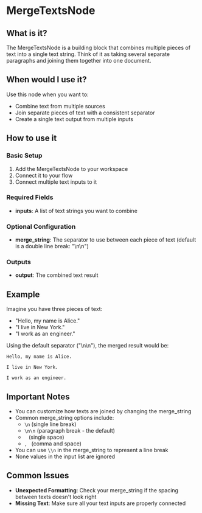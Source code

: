 # MergeTextsNode

## What is it?

The MergeTextsNode is a building block that combines multiple pieces of text into a single text string. Think of it as taking several separate paragraphs and joining them together into one document.

## When would I use it?

Use this node when you want to:

- Combine text from multiple sources
- Join separate pieces of text with a consistent separator
- Create a single text output from multiple inputs

## How to use it

### Basic Setup

1. Add the MergeTextsNode to your workspace
1. Connect it to your flow
1. Connect multiple text inputs to it

### Required Fields

- **inputs**: A list of text strings you want to combine

### Optional Configuration

- **merge_string**: The separator to use between each piece of text (default is a double line break: "\\n\\n")

### Outputs

- **output**: The combined text result

## Example

Imagine you have three pieces of text:

- "Hello, my name is Alice."
- "I live in New York."
- "I work as an engineer."

Using the default separator ("\\n\\n"), the merged result would be:

```
Hello, my name is Alice.

I live in New York.

I work as an engineer.
```

## Important Notes

- You can customize how texts are joined by changing the merge_string
- Common merge_string options include:
  - `\n` (single line break)
  - `\n\n` (paragraph break - the default)
  - ` ` (single space)
  - `, ` (comma and space)
- You can use `\\n` in the merge_string to represent a line break
- None values in the input list are ignored

## Common Issues

- **Unexpected Formatting**: Check your merge_string if the spacing between texts doesn't look right
- **Missing Text**: Make sure all your text inputs are properly connected
